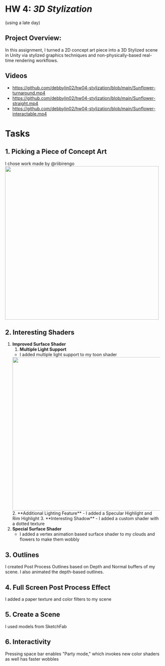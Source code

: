 # HW 4: *3D Stylization*
(using a late day)

## Project Overview:
In this assignment, I turned a 2D concept art piece into a 3D Stylized scene in Unity via stylized graphics techniques and non-physically-based real-time rendering workflows. 

## Videos 
- https://github.com/debbylin02/hw04-stylization/blob/main/Sunflower-turnaround.mp4
- https://github.com/debbylin02/hw04-stylization/blob/main/Sunflower-straight.mp4
- https://github.com/debbylin02/hw04-stylization/blob/main/Sunflower-interactable.mp4

# Tasks

## 1. Picking a Piece of Concept Art
I chose work made by @riibirengo 
<img width="500px" src=https://github.com/debbylin02/hw04-stylization/blob/main/sunflower-rabbits-concept-art-riibrego-2.png>

## 2. Interesting Shaders
1. **Improved Surface Shader**
      1. **Multiple Light Support**
      - I added multiple light support to my toon shader
     <img width="500px" src=https://github.com/debbylin02/hw04-stylization/blob/main/Screenshot%202023-11-07%20223812.png>
      2. **Additional Lighting Feature**
          - I added a Specular Highlight and Rim Highlight  
      3. **Interesting Shadow**
         - I added a custom shader with a dotted texture 
3. **Special Surface Shader**
   - I added a vertex animation based surface shader to my clouds and flowers to make them wobbly 

## 3. Outlines
I created Post Process Outlines based on Depth and Normal buffers of my scene. I also animated the depth-based outlines.  

## 4. Full Screen Post Process Effect
I added a paper texture and color filters to my scene 

## 5. Create a Scene
I used models from SketchFab 

## 6. Interactivity
Pressing space bar enables "Party mode," which invokes new color shaders as well has faster wobbles  
